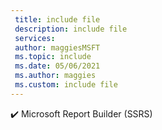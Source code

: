 ```yaml
---
 title: include file
 description: include file
 services: 
 author: maggiesMSFT
 ms.topic: include
 ms.date: 05/06/2021
 ms.author: maggies
 ms.custom: include file
---
```


✔️&nbsp;Microsoft&nbsp;Report&nbsp;Builder&nbsp;(SSRS)